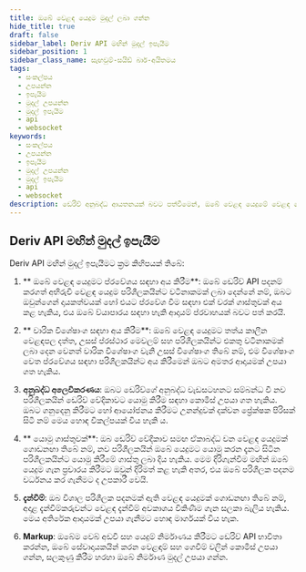 ```yaml
---
title: ඔබේ වෙළඳ යෙදුම මුදල් ලබා ගන්න
hide_title: true
draft: false
sidebar_label: Deriv API මඟින් මුදල් ඉපැයීම
sidebar_position: 1
sidebar_class_name: සැඟවුම්-සයිඩ් බාර්-අයිතමය
tags:
  - සංකල්පය
  - උපයන්න
  - ඉපැයීම
  - මුදල් උපයන්න
  - මුදල් ඉපැයීම
  - api
  - websocket
keywords:
  - සංකල්පය
  - උපයන්න
  - ඉපැයීම
  - මුදල් උපයන්න
  - මුදල් ඉපැයීම
  - api
  - websocket
description: ඩෙරිව් අනුබද්ධ ආයතනයක් බවට පත්වීමෙන්, ඔබේ වෙළඳ යෙදුමේ වෙළඳ යෙදුමේ ප්රචාරණය කිරීමෙන් හෝ වාරික විශේෂාංග ලබා දීමෙන් ඩෙරිව් ඒපීඅයි මුදල් උපයා ගන්නේ කෙසේදැයි සොයා බලන්න.
---
```


## Deriv API මඟින් මුදල් ඉපැයීම

Deriv API මඟින් මුදල් ඉපැයීමට ක්‍රම කිහිපයක් තිබේ:

1. \*\* ඔබේ වෙළඳ යෙදුමට ප්රවේශය සඳහා අය කිරීම\*\*: ඔබේ ඩෙරිව් API පදනම් කරගත් අභිරුචි වෙළඳ යෙදුම පරිශීලකයින්ට වටිනාකමක් ලබා දෙන්නේ නම්, ඔබට ඔවුන්ගෙන් දායකත්වයක් හෝ එයට ප්රවේශ වීම සඳහා එක් වරක් ගාස්තුවක් අය කළ හැකිය, එය ඔබේ ව්යාපාරය සඳහා හැකි ආදායම් ප්රවාහයක් බවට පත් කරයි.

2. \*\* වාරික විශේෂාංග සඳහා අය කිරීම\*\*: ඔබේ වෙළඳ යෙදුමට තත්ය කාලීන වෙළඳපල දත්ත, උසස් ප්රස්ථාර මෙවලම් සහ පරිශීලකයින්ට එකතු වටිනාකමක් ලබා දෙන වෙනත් වාරික විශේෂාංග වැනි උසස් විශේෂාංග තිබේ නම්, එම විශේෂාංග වෙත ප්රවේශය සඳහා පරිශීලකයින්ට අය කිරීමෙන් ඔබට අමතර ආදායමක් උපයා ගත හැකිය.

3. **අනුබද්ධ අලෙවිකරණය**: ඔබට ඩෙරිව්ගේ අනුබද්ධ වැඩසටහනට සම්බන්ධ වී නව පරිශීලකයින් ඩෙරිව් වේදිකාවට යොමු කිරීම සඳහා කොමිස් උපයා ගත හැකිය. ඔබට ගනුදෙනු කිරීමට හෝ ආයෝජනය කිරීමට උනන්දුවක් දක්වන ප්‍රේක්ෂක පිරිසක් සිටී නම් මෙය හොඳ විකල්පයක් විය හැකි ය.

4. \*\* යොමු ගාස්තුවක්\*\*: ඔබ ඩෙරිව් වේදිකාව සමඟ ඒකාබද්ධ වන වෙළඳ යෙදුමක් ගොඩනඟා තිබේ නම්, නව පරිශීලකයින් ඔබේ යෙදුමට යොමු කරන දැනට සිටින පරිශීලකයින්ට යොමු කිරීමේ ගාස්තු ලබා දිය හැකිය. මෙම දිරිගැන්වීම මඟින් ඔබේ යෙදුම ගැන ප්‍රචාරය කිරීමට ඔවුන් දිරිමත් කළ හැකි අතර, එය ඔබේ පරිශීලක පදනම වර්ධනය කර ගැනීමට ද උපකාරී වෙයි.

5. **දැන්වීම්**: ඔබ විශාල පරිශීලක පදනමක් ඇති වෙළඳ යෙදුමක් ගොඩනඟා තිබේ නම්, අදාළ දැන්වීම්කරුවන්ට වෙළඳ දැන්වීම් අවකාශය විකිණීම ගැන සලකා බැලිය හැකිය. මෙය අතිරේක ආදායමක් උපයා ගැනීමට හොඳ මාර්ගයක් විය හැක.

6. **Markup**: ඔබේම වෙබ් අඩවි සහ යෙදුම් නිර්මාණය කිරීමට ඩෙරිව් API භාවිතා කරන්න, ඔබේ සේවාදායකයින් කරන වෙළඳාම් සහ ගෙවීම් වලින් කොමිස් උපයා ගන්න, සලකුණු කිරීම හරහා ඔබේ නිර්මාණ මුදල් උපයා ගන්න.
